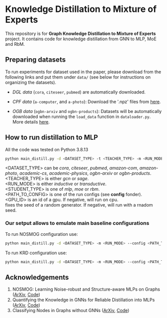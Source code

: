# Knowledge Distillation to Mixture of Experts

This repository is for **Graph Knowledge Distillation to Mixture of Experts** project.
It contains code for knowledge distillation from GNN to MLP, MoE and RbM.


## Preparing datasets
To run experiments for dataset used in the paper, please download from the following links and put them under `data/` (see below for instructions on organizing the datasets).

- *DGL data* (`cora`, `citeseer`, `pubmed`) are automatically downloaded.

- *CPF data* (`a-computer`, and `a-photo`): Download the '.npz' files from [here](https://github.com/BUPT-GAMMA/CPF/tree/master/data/npz).

- *OGB data* (`ogbn-arxiv` and `ogbn-products`): Datasets will be automatically downloaded when running the `load_data` function in `dataloader.py`. More details [here](https://ogb.stanford.edu/).


## How to run distillation to MLP
All the code was tested on Python 3.8.13
```bash
python main_distill.py -d <DATASET_TYPE> -t <TEACHER_TYPE> -m <RUN_MODE> -s <STUDENT_TYPE>  --config <PATH_TO_CONFIG> [--reliable_sampling] [--positional_encoding] [--similarity_distill] [--adv_augment] [--label_propagation] [--gpu_id <GPU_ID>] [--seed <SEED>] [--batch_size <SIZE>]
```
<DATASET_TYPE> can be *cora*, *citeseer*, *pubmed*, *amazon-com*, *amazon-photo*, *academic-cs*, *academic-physics*, *ogbn-arxiv* or *ogbn-products*.<br>
<TEACHER_TYPE> is either *gcn* or *sage*.<br>
<RUN_MODE> is either *inductive* or *transductive*.<br>
<STUDENT_TYPE> is one of *mlp*, *moe* or *rbm*.<br>
<PATH_TO_CONFIG> is one of the run configs (see **config** fonder).<br>
<GPU_ID> is an id of a gpu. If negative, will run on cpu.<br>
<SEED> fixes the seed of a random generator. If negative, will run with a rnadom seed.


### Our setput allows to emulate main baseline configurations
To run NOSMOG configuration use:
```bash
python main_distill.py -d <DATASET_TYPE> -m <RUN_MODE> --config <PATH_TO_CONFIG> -t sage -s mlp --positional_encoding --similarity_distill --adv_augment --batch_size 4096 [--gpu_id <GPU_ID>] [--seed <SEED>]
```

To run KRD configuration use:
```bash
python main_distill.py -d <DATASET_TYPE> -m <RUN_MODE> --config <PATH_TO_CONFIG> -t sage -s mlp --reliable_sampling [--gpu_id <GPU_ID>] [--seed <SEED>]
```


## Acknowledgements

1. NOSMOG: Learning Noise-robust and Structure-aware MLPs on Graphs ([ArXiv](https://arxiv.org/pdf/2208.10010.pdf), [Code](https://github.com/meettyj/NOSMOG/))
2. Quantifying the Knowledge in GNNs for Reliable Distillation into MLPs ([ArXiv](https://arxiv.org/pdf/2306.05628.pdf), [Code](https://github.com/LirongWu/KRD/))
3. Classifying Nodes in Graphs without GNNs ([ArXiv](https://arxiv.org/pdf/2402.05934.pdf), [Code](https://github.com/dani3lwinter/CoHOp))
